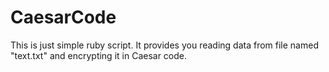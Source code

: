 # CaesarCode
This is just simple ruby script. It provides you reading data from file named "text.txt" and encrypting it in Caesar code.